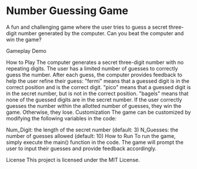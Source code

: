 # Number Guessing Game
A fun and challenging game where the user tries to guess a secret three-digit number generated by the computer. Can you beat the computer and win the game?

Gameplay Demo

How to Play
The computer generates a secret three-digit number with no repeating digits.
The user has a limited number of guesses to correctly guess the number.
After each guess, the computer provides feedback to help the user refine their guess:
"fermi" means that a guessed digit is in the correct position and is the correct digit.
"pico" means that a guessed digit is in the secret number, but is not in the correct position.
"bagels" means that none of the guessed digits are in the secret number.
If the user correctly guesses the number within the allotted number of guesses, they win the game. Otherwise, they lose.
Customization
The game can be customized by modifying the following variables in the code:

Num_Digit: the length of the secret number (default: 3)
N_Guesses: the number of guesses allowed (default: 10)
How to Run
To run the game, simply execute the main() function in the code. The game will prompt the user to input their guesses and provide feedback accordingly.

License
This project is licensed under the MIT License.



